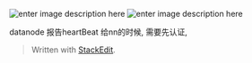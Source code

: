 
![enter image description here](https://drive.google.com/uc?id=1qSuwj042SNRrOlz6P39Yif_Ysd9-1YOE)
![enter image description here](https://drive.google.com/uc?id=15ks42HSeesB5DtYTAlIAKjDgyw7fDBZB)

datanode 报告heartBeat 给nn的时候, 需要先认证, 
> Written with [StackEdit](https://stackedit.io/).
<!--stackedit_data:
eyJoaXN0b3J5IjpbMjEzNjY1ODQ1Myw3MzA5OTgxMTZdfQ==
-->